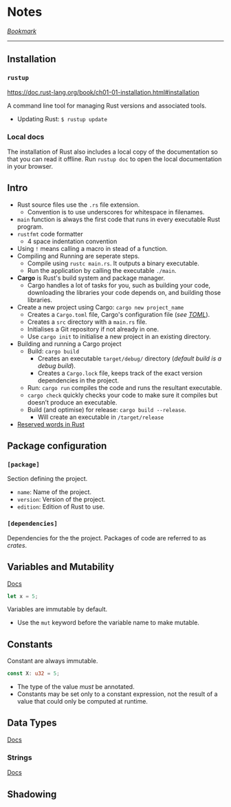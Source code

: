 # Notes

*[Bookmark](https://doc.rust-lang.org/book/ch03-01-variables-and-mutability.html)*

---

## Installation

### `rustup`

https://doc.rust-lang.org/book/ch01-01-installation.html#installation

A command line tool for managing Rust versions and associated tools.

- Updating Rust:  `$ rustup update`

### Local docs

The installation of Rust also includes a local copy of the documentation so that you can read it offline. Run `rustup doc` to open the local documentation in your browser.

## Intro

- Rust source files use the `.rs` file extension.
    - Convention is to use underscores for whitespace in filenames.
- `main` function is always the first code that runs in every executable Rust program.
- `rustfmt` code formatter
    - 4 space indentation convention
- Using `!` means calling a macro in stead of a function.
- Compiling and Running are seperate steps.
    - Compile using `rustc main.rs`. It outputs a binary executable.
    - Run the application by calling the executable `./main`.
- **Cargo** is Rust's build system and package manager.
    - Cargo handles a lot of tasks for you, such as building your code, downloading the libraries your code depends on, and building those libraries.
- Create a new project using Cargo: `cargo new project_name`
    - Creates a `Cargo.toml` file, Cargo's configuration file (*see [TOML](https://toml.io/en/)*).
    - Creates a `src` directory with a `main.rs` file.
    - Initialises a Git repository if not already in one.
    - Use `cargo init` to initialise a new project in an existing directory.
- Building and running a Cargo project
    - Build: `cargo build`
        - Creates an executable `target/debug/` directory (*default build is a debug build*).
        - Creates a `Cargo.lock` file, keeps track of the exact version dependencies in the project.
    - Run: `cargo run` compiles the code and runs the resultant executable.
    - `cargo check` quickly checks your code to make sure it compiles but doesn’t produce an executable.
    - Build (and optimise) for release: `cargo build --release`. 
        - Will create an executable in `/target/release`
- [Reserved words in Rust](https://doc.rust-lang.org/book/appendix-01-keywords.html)

## Package configuration

### `[package]`

Section defining the project.

- `name`: Name of the project.
- `version`: Version of the project.
- `edition`: Edition of Rust to use.

### `[dependencies]`

Dependencies for the the project. Packages of code are referred to as *crates*.

## Variables and Mutability

[Docs](https://doc.rust-lang.org/book/ch03-01-variables-and-mutability.html)

```rust
let x = 5;
```

Variables are immutable by default.

- Use the `mut` keyword before the variable name to make mutable.

## Constants

Constant are always immutable.

```rust
const X: u32 = 5;
```

- The type of the value *must* be annotated.
- Constants may be set only to a constant expression, not the result of a value that could only be computed at runtime.

## Data Types

[Docs](https://doc.rust-lang.org/book/ch03-02-data-types.html)

### Strings

[Docs](https://doc.rust-lang.org/book/ch08-02-strings.html#storing-utf-8-encoded-text-with-strings)

## Shadowing

